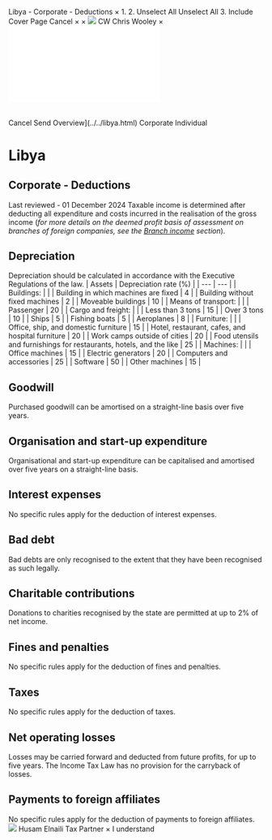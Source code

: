 Libya - Corporate - Deductions
×
1.
2.
Unselect All
Unselect All
3.
Include Cover Page
Cancel
×
×
![](../../-/media/world-wide-tax-summaries/attachments/global---chris-wooley.ashx%3Frev=ac5e5f3223b34096b1afc2a6009c7320&revision=ac5e5f32-23b3-4096-b1af-c2a6009c7320&hash=859B7ADC84DC2CBEC9760E9E6EE7DE6D0A8BFCDF)
CW
Chris Wooley
×
![](deductions.html)
######
Cancel
Send
Overview](../../libya.html)
Corporate
Individual
# Libya
## Corporate - Deductions
Last reviewed - 01 December 2024
Taxable income is determined after deducting all expenditure and costs incurred in the realisation of the gross income (*for more details on the deemed profit basis of assessment on branches of foreign companies, see the [Branch income](branch-income.html) section*).
## Depreciation
Depreciation should be calculated in accordance with the Executive Regulations of the law.
| Assets | Depreciation rate (%) |
| --- | --- |
| Buildings: |  |
| Building in which machines are fixed | 4 |
| Building without fixed machines | 2 |
| Moveable buildings | 10 |
| Means of transport: |  |
| Passenger | 20 |
| Cargo and freight: |  |
| Less than 3 tons | 15 |
| Over 3 tons | 10 |
| Ships | 5 |
| Fishing boats | 5 |
| Aeroplanes | 8 |
| Furniture: |  |
| Office, ship, and domestic furniture | 15 |
| Hotel, restaurant, cafes, and hospital furniture | 20 |
| Work camps outside of cities | 20 |
| Food utensils and furnishings for restaurants, hotels, and the like | 25 |
| Machines: |  |
| Office machines | 15 |
| Electric generators | 20 |
| Computers and accessories | 25 |
| Software | 50 |
| Other machines | 15 |
## Goodwill
Purchased goodwill can be amortised on a straight-line basis over five years.
## Organisation and start-up expenditure
Organisational and start-up expenditure can be capitalised and amortised over five years on a straight-line basis.
## Interest expenses
No specific rules apply for the deduction of interest expenses.
## Bad debt
Bad debts are only recognised to the extent that they have been recognised as such legally.
## Charitable contributions
Donations to charities recognised by the state are permitted at up to 2% of net income.
## Fines and penalties
No specific rules apply for the deduction of fines and penalties.
## Taxes
No specific rules apply for the deduction of taxes.
## Net operating losses
Losses may be carried forward and deducted from future profits, for up to five years. The Income Tax Law has no provision for the carryback of losses.
## Payments to foreign affiliates
No specific rules apply for the deduction of payments to foreign affiliates.
![](../../-/media/world-wide-tax-summaries/attachments/libya---husam-elnaili.ashx%3Frev=86ffac9c32b24e5da0fae27c96adbe55&revision=86ffac9c-32b2-4e5d-a0fa-e27c96adbe55&hash=4792A894BD4BD458F943B209A1C3F0EED9029130)
Husam Elnaili
Tax Partner
×
I understand